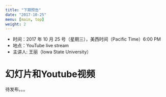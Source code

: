 ```yaml
---
title: "下期预告"
date: "2017-10-25"
menu: [main, top]
weight: 2
---
```


- 时间：2017 年 10 月 25 号（星期三），美西时间（Pacific Time）6:00 PM
- 地点：YouTube live stream 
- 主讲人: 王丽（Iowa State University）



# 幻灯片和Youtube视频

待发布。。。
